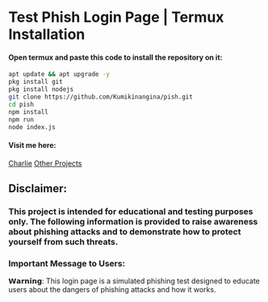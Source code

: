 # Test Phish Login Page | Termux Installation 
#### Open termux and paste this code to install the repository on it:
```bash
apt update && apt upgrade -y
pkg install git
pkg install nodejs
git clone https://github.com/Kumikinangina/pish.git
cd pish
npm install
npm run
node index.js
```
#### Visit me here:
[Charlie](https://www.facebook.com/61550011623347)
[Other Projects](https://siarli3-page.netlify.app/)

## Disclaimer:
### This project is intended for educational and testing purposes only. The following information is provided to raise awareness about phishing attacks and to demonstrate how to protect yourself from such threats.

### Important Message to Users:

𝗪𝗮𝗿𝗻𝗶𝗻𝗴:
This login page is a simulated phishing test designed to educate users about the dangers of phishing attacks and how it works.
